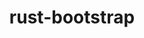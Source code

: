 ---
title: "rust-bootstrap"
layout: cache
categories: [package, develop-2023-11-26]
meta: {"versions": ["1.70.0"], "compilers": ["apple-clang@=15.0.0", "gcc@=11.3.0", "gcc@=11.4.0", "gcc@=7.5.0", "gcc@=9.4.0", "oneapi@=2023.2.0"], "oss": ["ubuntu18.04", "ubuntu20.04", "ubuntu22.04", "ventura"], "platforms": ["darwin", "linux"], "targets": ["aarch64", "neoverse_v1", "ppc64le", "x86_64_v3"], "stacks": ["e4s", "e4s-neoverse_v1", "e4s-oneapi", "e4s-power", "ml-darwin-aarch64-mps", "ml-linux-x86_64-cpu", "ml-linux-x86_64-cuda", "ml-linux-x86_64-rocm", "radiuss", "root"], "num_specs": 7, "num_specs_by_stack": {"root": 7, "ml-darwin-aarch64-mps": 1, "radiuss": 1, "e4s-neoverse_v1": 1, "e4s-power": 1, "e4s": 1, "e4s-oneapi": 1, "ml-linux-x86_64-cuda": 1, "ml-linux-x86_64-cpu": 1, "ml-linux-x86_64-rocm": 1}}
spec_details: [{"hash": "5hlnd5m6sjh4qbascpuck27u75srrr5n", "compiler": "apple-clang@=15.0.0", "versions": ["1.70.0"], "os": "ventura", "platform": "darwin", "target": "aarch64", "variants": ["build_system=generic"], "stacks": ["root", "ml-darwin-aarch64-mps"], "size": "-", "tarball": "https://binaries.spack.io/develop-2023-11-26/build_cache/darwin-ventura-aarch64/apple-clang-15.0.0/rust-bootstrap-1.70.0/darwin-ventura-aarch64-apple-clang-15.0.0-rust-bootstrap-1.70.0-5hlnd5m6sjh4qbascpuck27u75srrr5n.spack"}, {"hash": "obgxe2lwvictbpr5lwzqf3ggbmip6xct", "compiler": "gcc@=7.5.0", "versions": ["1.70.0"], "os": "ubuntu18.04", "platform": "linux", "target": "x86_64_v3", "variants": ["build_system=generic"], "stacks": ["root", "radiuss"], "size": "-", "tarball": "https://binaries.spack.io/develop-2023-11-26/build_cache/linux-ubuntu18.04-x86_64_v3/gcc-7.5.0/rust-bootstrap-1.70.0/linux-ubuntu18.04-x86_64_v3-gcc-7.5.0-rust-bootstrap-1.70.0-obgxe2lwvictbpr5lwzqf3ggbmip6xct.spack"}, {"hash": "ulv2fq2jukbqk3jcvyihvtywbteeubfy", "compiler": "gcc@=11.4.0", "versions": ["1.70.0"], "os": "ubuntu20.04", "platform": "linux", "target": "neoverse_v1", "variants": ["build_system=generic"], "stacks": ["root", "e4s-neoverse_v1"], "size": "-", "tarball": "https://binaries.spack.io/develop-2023-11-26/build_cache/linux-ubuntu20.04-neoverse_v1/gcc-11.4.0/rust-bootstrap-1.70.0/linux-ubuntu20.04-neoverse_v1-gcc-11.4.0-rust-bootstrap-1.70.0-ulv2fq2jukbqk3jcvyihvtywbteeubfy.spack"}, {"hash": "oq4p63aaludz4zdmpn3ffdfmlua4ghsd", "compiler": "gcc@=9.4.0", "versions": ["1.70.0"], "os": "ubuntu20.04", "platform": "linux", "target": "ppc64le", "variants": ["build_system=generic"], "stacks": ["e4s-power", "root"], "size": "-", "tarball": "https://binaries.spack.io/develop-2023-11-26/build_cache/linux-ubuntu20.04-ppc64le/gcc-9.4.0/rust-bootstrap-1.70.0/linux-ubuntu20.04-ppc64le-gcc-9.4.0-rust-bootstrap-1.70.0-oq4p63aaludz4zdmpn3ffdfmlua4ghsd.spack"}, {"hash": "xzhdrthsuq2hgu5k62jxzfdofctjrcr5", "compiler": "gcc@=11.4.0", "versions": ["1.70.0"], "os": "ubuntu20.04", "platform": "linux", "target": "x86_64_v3", "variants": ["build_system=generic"], "stacks": ["root", "e4s"], "size": "-", "tarball": "https://binaries.spack.io/develop-2023-11-26/build_cache/linux-ubuntu20.04-x86_64_v3/gcc-11.4.0/rust-bootstrap-1.70.0/linux-ubuntu20.04-x86_64_v3-gcc-11.4.0-rust-bootstrap-1.70.0-xzhdrthsuq2hgu5k62jxzfdofctjrcr5.spack"}, {"hash": "47mobpgkbqrctq4nl4fi7gjdrx7wwwlj", "compiler": "oneapi@=2023.2.0", "versions": ["1.70.0"], "os": "ubuntu20.04", "platform": "linux", "target": "x86_64_v3", "variants": ["build_system=generic"], "stacks": ["root", "e4s-oneapi"], "size": "-", "tarball": "https://binaries.spack.io/develop-2023-11-26/build_cache/linux-ubuntu20.04-x86_64_v3/oneapi-2023.2.0/rust-bootstrap-1.70.0/linux-ubuntu20.04-x86_64_v3-oneapi-2023.2.0-rust-bootstrap-1.70.0-47mobpgkbqrctq4nl4fi7gjdrx7wwwlj.spack"}, {"hash": "7r333czyifhtk5tf5cffdgksfymskddm", "compiler": "gcc@=11.3.0", "versions": ["1.70.0"], "os": "ubuntu22.04", "platform": "linux", "target": "x86_64_v3", "variants": ["build_system=generic"], "stacks": ["root", "ml-linux-x86_64-cuda", "ml-linux-x86_64-cpu", "ml-linux-x86_64-rocm"], "size": "-", "tarball": "https://binaries.spack.io/develop-2023-11-26/build_cache/linux-ubuntu22.04-x86_64_v3/gcc-11.3.0/rust-bootstrap-1.70.0/linux-ubuntu22.04-x86_64_v3-gcc-11.3.0-rust-bootstrap-1.70.0-7r333czyifhtk5tf5cffdgksfymskddm.spack"}]
---